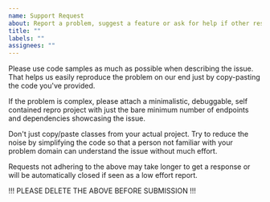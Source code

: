 ```yaml
---
name: Support Request
about: Report a problem, suggest a feature or ask for help if other resources are not helpful.
title: ""
labels: ""
assignees: ""
---
```


Please use code samples as much as possible when describing the issue. That helps us easily reproduce the problem on our end just by copy-pasting the code you've provided. 

If the problem is complex, please attach a minimalistic, debuggable, self contained repro project with just the bare minimum number of endpoints and dependencies showcasing the issue. 

Don't just copy/paste classes from your actual project. Try to reduce the noise by simplifying the code so that a person not familiar with your problem domain can understand the issue without much effort. 

Requests not adhering to the above may take longer to get a response or will be automatically closed if seen as a low effort report.

!!! PLEASE DELETE THE ABOVE BEFORE SUBMISSION !!!